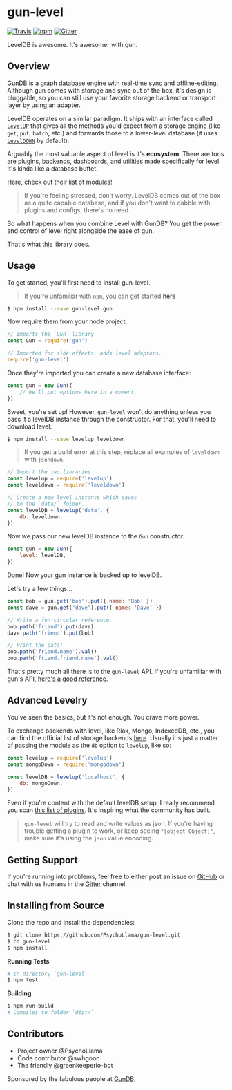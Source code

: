 # gun-level

[![Travis](https://img.shields.io/travis/PsychoLlama/gun-level/master.svg?style=flat-square)](https://travis-ci.org/PsychoLlama/gun-level/branches)
[![npm](https://img.shields.io/npm/dt/gun-level.svg?style=flat-square)](https://www.npmjs.com/package/gun-level)
[![Gitter](https://img.shields.io/gitter/room/amark/gun.svg?style=flat-square)](https://gitter.im/amark/gun)

LevelDB is awesome. It's awesomer with gun.

## Overview
[GunDB](http://gun.js.org) is a graph database engine with real-time sync and offline-editing. Although gun comes with storage and sync out of the box, it's design is pluggable, so you can still use your favorite storage backend or transport layer by using an adapter.

LevelDB operates on a similar paradigm. It ships with an interface called [`LevelUP`](https://github.com/Level/levelup) that gives all the methods you'd expect from a storage engine (like `get`, `put`, `batch`, etc.) and forwards those to a lower-level database (it uses [`LevelDOWN`](https://github.com/Level/leveldown) by default).

Arguably the most valuable aspect of level is it's **ecosystem**. There are tons are plugins, backends, dashboards, and utilities made specifically for level. It's kinda like a database buffet.

Here, check out [their list of modules!](https://github.com/Level/levelup/wiki/Modules)

> If you're feeling stressed, don't worry. LevelDB comes out of the box as a quite capable database, and if you don't want to dabble with plugins and configs, there's no need.

So what happens when you combine Level with GunDB? You get the power and control of level right alongside the ease of gun.

That's what this library does.

## Usage

To get started, you'll first need to install gun-level.

> If you're unfamiliar with `npm`, you can get started [here](https://docs.npmjs.com/getting-started/what-is-npm)

```sh
$ npm install --save gun-level gun
```

Now require them from your node project.

```javascript
// Imports the `Gun` library
const Gun = require('gun')

// Imported for side effects, adds level adapters.
require('gun-level')
```

Once they're imported you can create a new database interface:

```javascript
const gun = new Gun({
	// We'll put options here in a moment.
})
```

Sweet, you're set up! However, `gun-level` won't do anything unless you pass it a levelDB instance through the constructor. For that, you'll need to download level:

```sh
$ npm install --save levelup leveldown
```

> If you get a build error at this step, replace all examples of `leveldown` with `jsondown`.

```javascript
// Import the two libraries
const levelup = require('levelup')
const leveldown = require('leveldown')

// Create a new level instance which saves
// to the `data/` folder.
const levelDB = levelup('data', {
	db: leveldown,
})
```

Now we pass our new levelDB instance to the `Gun` constructor.

```javascript
const gun = new Gun({
	level: levelDB,
})
```

Done! Now your gun instance is backed up to levelDB.

Let's try a few things...

```javascript
const bob = gun.get('bob').put({ name: 'Bob' })
const dave = gun.get('dave').put({ name: 'Dave' })

// Write a fun circular reference.
bob.path('friend').put(dave)
dave.path('friend').put(bob)

// Print the data!
bob.path('friend.name').val()
bob.path('friend.friend.name').val()
```

That's pretty much all there is to the `gun-level` API. If you're unfamiliar with gun's API, [here's a good reference](https://github.com/amark/gun/wiki/API-%28v0.3.x%29).

## Advanced Levelry
You've seen the basics, but it's not enough. You crave more power.

To exchange backends with level, like Riak, Mongo, IndexedDB, etc., you can find the official list of storage backends [here](https://github.com/Level/levelup/wiki/Modules#storage-back-ends). Usually it's just a matter of passing the module as the `db` option to `levelup`, like so:

```javascript
const levelup = require('levelup')
const mongoDown = require('mongodown')

const levelDB = levelup('localhost', {
	db: mongoDown,
})
```

Even if you're content with the default levelDB setup, I really recommend you scan [this list of plugins](https://github.com/Level/levelup/wiki/Modules). It's inspiring what the community has built.

> `gun-level` will try to read and write values as json. If you're having trouble getting a plugin to work, or keep seeing `"[object Object]"`, make sure it's using the `json` value encoding.

## Getting Support
If you're running into problems, feel free to either post an issue on [GitHub](https://github.com/PsychoLlama/gun-level/issues) or chat with us humans in the [Gitter](http://gitter.im/amark/gun/) channel.

## Installing from Source
Clone the repo and install the dependencies:

```sh
$ git clone https://github.com/PsychoLlama/gun-level.git
$ cd gun-level
$ npm install
```

**Running Tests**
```sh
# In directory `gun-level`
$ npm test
```

**Building**
```sh
$ npm run build
# Compiles to folder `dist/`
```

## Contributors
 - Project owner @PsychoLlama
 - Code contributor @swhgoon
 - The friendly @greenkeeperio-bot

Sponsored by the fabulous people at [GunDB](http://gun.js.org/).
